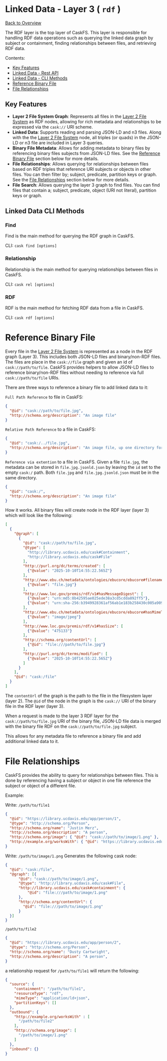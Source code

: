 # Linked Data - Layer 3 ( `rdf` ) 

[Back to Overview](../README.md)

The RDF layer is the top layer of CaskFS. This layer is responsible for handling RDF data operations such as querying the linked data graph by subject or containment, finding relationships between files, and retrieving RDF data.

Contents:
- [Key Features](#key-features)
- [Linked Data - Rest API](ld-rest-api.md)
- [Linked Data - CLI Methods](#linked-data-cli-methods)
- [Reference Binary File](#reference-binary-file)
- [File Relationships](#file-relationships)

## Key Features

- **Layer 2 File System Graph**: Represents all files in the [Layer 2 File System](fs.md) as RDF nodes, allowing for rich metadata and relationships to be expressed via the `cask://` URI scheme.
- **Linked Data**: Supports reading and parsing JSON-LD and n3 files.  Along with the the [Layer 2 File System](fs.md) node, all triples (or quads) in the JSON-LD or n3 file are included in Layer 3 queries.
- **Binary File Metadata**: Allows for adding metadata to binary files by referencing binary files subjects from JSON-LD files.  See the [Reference Binary File](#reference-binary-file) section below for more details.
- **File Relationships**: Allows querying for relationships between files based on RDF triples that reference URI subjects or objects in other files.  You can then filter by; subject, predicate, partition keys or graph. See the [File Relationships](#file-relationships) section below for more details.
- **File Search**: Allows querying the layer 3 graph to find files.  You can find files that contain a; subject, predicate, object (URI not literal), partition keys or graph.

## Linked Data CLI Methods

### Find
Find is the main method for querying the RDF graph in CaskFS.

CLI: `cask find [options]`

### Relationship
Relationship is the main method for querying relationships between files in CaskFS.

CLI: `cask rel [options]`

### RDF
RDF is the main method for fetching RDF data from a file in CaskFS.

CLI: `cask rdf [options]`

# Reference Binary File

Every file in the [Layer 2 File System](fs.md) is represented as a node in the RDF graph (Layer 3).  This includes both JSON-LD files and binary/non-RDF files.  The files are place in the `cask://file` graph and given an id of `cask://path/to/file`.  CaskFS provides helpers to allow JSON-LD files to reference binary/non-RDF files without needing to reference via full `cask://path/to/file` URIs.

There are three ways to reference a binary file to add linked data to it:

`Full Path Reference` to file in CaskFS:

```json
{
  "@id": "cask://path/to/file.jpg",
  "http://schema.org/description": "An image file"
}
```

`Relative Path Reference` to a file in CaskFS:
```json
{
  "@id": "cask:/../file.jpg",
  "http://schema.org/description": "An image file, up one directory for metadata file"
}
```

`Reference via extention` to a file in CaskFS.  Given a file `file.jpg`, the metadata can be stored in `file.jpg.jsonld.json` by leaving the `id` set to the empty `cask:/` path.  Both `file.jpg` and `file.jpg.jsonld.json` must be in the same directory.

```json
{
  "@id": "cask:/",
  "http://schema.org/description": "An image file"
}
```

How it works.  All binary files will create node in the RDF layer (layer 3) which will look like the following:

```json
[
  {
    "@graph": [
      {
        "@id": "cask://path/to/file.jpg",
        "@type": [
          "http://library.ucdavis.edu/cask#Containment",
          "http://library.ucdavis.edu/cask#File"
        ],
        "http://purl.org/dc/terms/created": [
          {"@value": "2025-10-10T14:55:22.565Z"}
        ],
        "http://www.ebu.ch/metadata/ontologies/ebucore/ebucore#filename": [
          {"@value": "file.jpg"}
        ],
        "http://www.loc.gov/premis/rdf/v1#hasMessageDigest": [
          {"@value": "urn:md5:8b42595ae025ede38a3cd5cdda892ff5"},
          {"@value": "urn:sha-256:b3949928361af56ab1e183b258430c005a90991f9d8efbcdfcf0575042895af6"}
        ],
        "http://www.ebu.ch/metadata/ontologies/ebucore/ebucore#hasMimeType": [
          {"@value": "image/jpeg"}
        ],
        "http://www.loc.gov/premis/rdf/v1#hasSize": [
          {"@value": "475133"}
        ],
        "http://schema.org/contentUrl": [
          {"@id": "file:///path/to/file.jpg"}
        ],
        "http://purl.org/dc/terms/modified": [
          {"@value": "2025-10-10T14:55:22.565Z"}
        ]
      }
    ],
    "@id": "cask:/file"
  }
]
```

The `contentUrl` of the graph is the path to the file in the filesystem layer (layer 2).  The `@id` of the node in the graph is the `cask://` URI of the binary file in the RDF layer (layer 3). 

When a request is made to the layer 3 RDF layer for the `cask://path/to/file.jpg` URI of the binary file,  JSON-LD file data is merged with the binary file RDF on the `cask://path/to/file.jpg` subject.

This allows for any metadata file to reference a binary file and add additional linked data to it.

# File Relationships

CaskFS provides the ability to query for relationships between files.  This is done by referencing having a subject or object in one file reference the subject or object of a different file.

Example:

Write: `/path/to/file1`
```json
{
  "@id": "https://library.ucdavis.edu/app/person/1",
  "@type": "http://schema.org/Person",
  "http://schema.org/name": "Justin Merz",
  "http://schema.org/description": "A person",
  "http://schema.org/image": { "@id": "cask://path/to/image/1.png" },
  "http://example.org/worksWith": { "@id": "https://library.ucdavis.edu/app/person/2" }
}
```

Write: `/path/to/image/1.png`
Generates the following cask node:

```json
{
  "@id": "cask:/file",
  "@graph": [{
      "@id": "cask://path/to/image/1.png",
      "@type": "http://library.ucdavis.edu/cask#File",
      "http://library.ucdavis.edu/cask#containment": {
          "@id": "file:///path/to/image/1.png"
      },
      "http://schema.org/contentUrl": {
        "@id": "file:///path/to/image/1.png"
      }
  }]
}
```

`/path/to/file2`

```json
{
  "@id": "https://library.ucdavis.edu/app/person/2",
  "@type": "http://schema.org/Person",
  "http://schema.org/name": "Dusty Cartwright",
  "http://schema.org/description": "A person",
}
```

a relationship request for `/path/to/file1` will return the following:

```json
{
  "source": {
    "containment": "/path/to/file1",
    "resourceType": "rdf",
    "mimeType": "application/ld+json",
    "partitionKeys": []
  },
  "outbound": {
    "http://example.org/worksWith" : [
      "/path/to/file2"
    ],
    "http://schema.org/image": [
      "/path/to/image/1.png"
    ]
  },
  "inbound": {}
}
```
